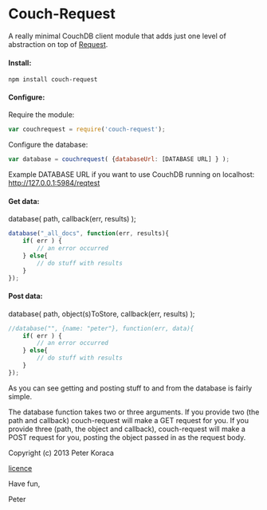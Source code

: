 # Couch-Request
A really minimal CouchDB client module that adds just one level of abstraction on top of [Request](https://github.com/mikeal/request).

#### Install:
`npm install couch-request`

#### Configure:

Require the module:
````javascript
var couchrequest = require('couch-request');
````

Configure the database:
````javascript
var database = couchrequest( {databaseUrl: [DATABASE URL] } );
````
Example DATABASE URL if you want to use CouchDB running on localhost: http://127.0.0.1:5984/reqtest


#### Get data:
database( path, callback(err, results) );
````javascript
database("_all_docs", function(err, results){
	if( err ) {
		// an error occurred
	} else{
		// do stuff with results
	}
});
````

#### Post data:
database( path, object(s)ToStore, callback(err, results) );
````javascript
//database("", {name: "peter"}, function(err, data){
	if( err ) {
		// an error occurred
	} else{
		// do stuff with results
	}
});
````


As you can see getting and posting stuff to and from the database is fairly simple.

The database function takes two or three arguments. If you provide two (the path and callback) couch-request will make a GET request for you. If you provide three (path, the object and callback), couch-request will make a POST request for you, posting the object passed in as the request body.


Copyright (c) 2013 Peter Koraca

[licence](https://raw.github.com/pkorac/couch-request/master/licence.txt)



Have fun,

Peter